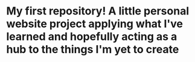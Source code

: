# My first repository! A little personal website project applying what I've learned and hopefully acting as a hub to the things I'm yet to create
